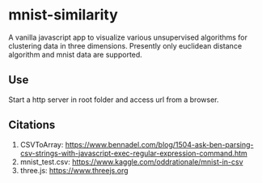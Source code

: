 # mnist-similarity

A vanilla javascript app to visualize various unsupervised algorithms for clustering data in three dimensions. Presently only euclidean distance algorithm and mnist data are supported.

## Use
Start a http server in root folder and access url from a browser.

## Citations
1. CSVToArray: https://www.bennadel.com/blog/1504-ask-ben-parsing-csv-strings-with-javascript-exec-regular-expression-command.htm
2. mnist_test.csv: https://www.kaggle.com/oddrationale/mnist-in-csv
3. three.js: https://www.threejs.org
